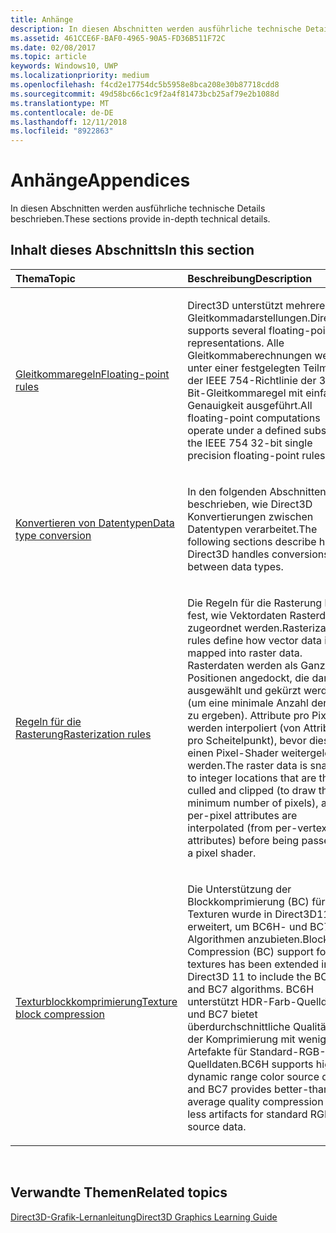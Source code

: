 ```yaml
---
title: Anhänge
description: In diesen Abschnitten werden ausführliche technische Details beschrieben.
ms.assetid: 461CCE6F-BAF0-4965-90A5-FD36B511F72C
ms.date: 02/08/2017
ms.topic: article
keywords: Windows10, UWP
ms.localizationpriority: medium
ms.openlocfilehash: f4cd2e17754dc5b5958e8bca208e30b87718cdd8
ms.sourcegitcommit: 49d58bc66c1c9f2a4f81473bcb25af79e2b1088d
ms.translationtype: MT
ms.contentlocale: de-DE
ms.lasthandoff: 12/11/2018
ms.locfileid: "8922863"
---
```

# <a name="appendices"></a><span data-ttu-id="9d843-104">Anhänge</span><span class="sxs-lookup"><span data-stu-id="9d843-104">Appendices</span></span>

<span data-ttu-id="9d843-105">In diesen Abschnitten werden ausführliche technische Details beschrieben.</span><span class="sxs-lookup"><span data-stu-id="9d843-105">These sections provide in-depth technical details.</span></span>

## <a name="span-idin-this-sectionspanin-this-section"></a><span data-ttu-id="9d843-106"><span id="in-this-section"></span>Inhalt dieses Abschnitts</span><span class="sxs-lookup"><span data-stu-id="9d843-106"><span id="in-this-section"></span>In this section</span></span>


<table>
<colgroup>
<col width="50%" />
<col width="50%" />
</colgroup>
<thead>
<tr class="header">
<th align="left"><span data-ttu-id="9d843-107">Thema</span><span class="sxs-lookup"><span data-stu-id="9d843-107">Topic</span></span></th>
<th align="left"><span data-ttu-id="9d843-108">Beschreibung</span><span class="sxs-lookup"><span data-stu-id="9d843-108">Description</span></span></th>
</tr>
</thead>
<tbody>
<tr class="odd">
<td align="left"><p><a href="floating-point-rules.md"><span data-ttu-id="9d843-109">Gleitkommaregeln</span><span class="sxs-lookup"><span data-stu-id="9d843-109">Floating-point rules</span></span></a></p></td>
<td align="left"><p><span data-ttu-id="9d843-110">Direct3D unterstützt mehrere Gleitkommadarstellungen.</span><span class="sxs-lookup"><span data-stu-id="9d843-110">Direct3D supports several floating-point representations.</span></span> <span data-ttu-id="9d843-111">Alle Gleitkommaberechnungen werden unter einer festgelegten Teilmenge der IEEE 754-Richtlinie der 32-Bit-Gleitkommaregel mit einfacher Genauigkeit ausgeführt.</span><span class="sxs-lookup"><span data-stu-id="9d843-111">All floating-point computations operate under a defined subset of the IEEE 754 32-bit single precision floating-point rules.</span></span></p></td>
</tr>
<tr class="even">
<td align="left"><p><a href="data-type-conversion.md"><span data-ttu-id="9d843-112">Konvertieren von Datentypen</span><span class="sxs-lookup"><span data-stu-id="9d843-112">Data type conversion</span></span></a></p></td>
<td align="left"><p><span data-ttu-id="9d843-113">In den folgenden Abschnitten wird beschrieben, wie Direct3D Konvertierungen zwischen Datentypen verarbeitet.</span><span class="sxs-lookup"><span data-stu-id="9d843-113">The following sections describe how Direct3D handles conversions between data types.</span></span></p></td>
</tr>
<tr class="odd">
<td align="left"><p><a href="rasterization-rules.md"><span data-ttu-id="9d843-114">Regeln für die Rasterung</span><span class="sxs-lookup"><span data-stu-id="9d843-114">Rasterization rules</span></span></a></p></td>
<td align="left"><p><span data-ttu-id="9d843-115">Die Regeln für die Rasterung legen fest, wie Vektordaten Rasterdaten zugeordnet werden.</span><span class="sxs-lookup"><span data-stu-id="9d843-115">Rasterization rules define how vector data is mapped into raster data.</span></span> <span data-ttu-id="9d843-116">Rasterdaten werden als Ganzzahl-Positionen angedockt, die dann ausgewählt und gekürzt werden (um eine minimale Anzahl der Pixel zu ergeben). Attribute pro Pixel werden interpoliert (von Attributen pro Scheitelpunkt), bevor diese an einen Pixel-Shader weitergeleitet werden.</span><span class="sxs-lookup"><span data-stu-id="9d843-116">The raster data is snapped to integer locations that are then culled and clipped (to draw the minimum number of pixels), and per-pixel attributes are interpolated (from per-vertex attributes) before being passed to a pixel shader.</span></span></p></td>
</tr>
<tr class="even">
<td align="left"><p><a href="texture-block-compression.md"><span data-ttu-id="9d843-117">Texturblockkomprimierung</span><span class="sxs-lookup"><span data-stu-id="9d843-117">Texture block compression</span></span></a></p></td>
<td align="left"><p><span data-ttu-id="9d843-118">Die Unterstützung der Blockkomprimierung (BC) für Texturen wurde in Direct3D11 erweitert, um BC6H- und BC7-Algorithmen anzubieten.</span><span class="sxs-lookup"><span data-stu-id="9d843-118">Block Compression (BC) support for textures has been extended in Direct3D 11 to include the BC6H and BC7 algorithms.</span></span> <span data-ttu-id="9d843-119">BC6H unterstützt HDR-Farb-Quelldaten und BC7 bietet überdurchschnittliche Qualität bei der Komprimierung mit weniger Artefakte für Standard-RGB-Quelldaten.</span><span class="sxs-lookup"><span data-stu-id="9d843-119">BC6H supports high-dynamic range color source data, and BC7 provides better-than-average quality compression with less artifacts for standard RGB source data.</span></span></p></td>
</tr>
</tbody>
</table>

 

## <a name="span-idrelated-topicsspanrelated-topics"></a><span data-ttu-id="9d843-120"><span id="related-topics"></span>Verwandte Themen</span><span class="sxs-lookup"><span data-stu-id="9d843-120"><span id="related-topics"></span>Related topics</span></span>


[<span data-ttu-id="9d843-121">Direct3D-Grafik-Lernanleitung</span><span class="sxs-lookup"><span data-stu-id="9d843-121">Direct3D Graphics Learning Guide</span></span>](index.md)

 

 




